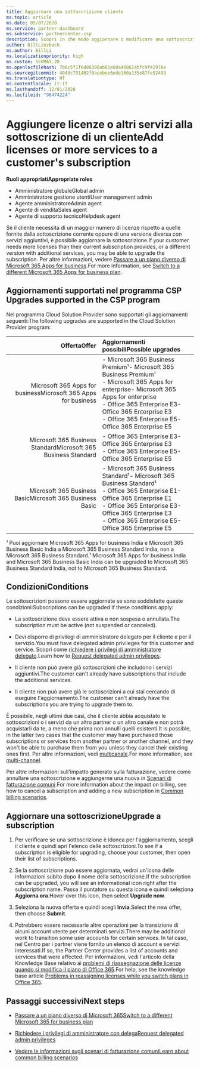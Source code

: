 ```yaml
---
title: Aggiornare una sottoscrizione cliente
ms.topic: article
ms.date: 05/07/2020
ms.service: partner-dashboard
ms.subservice: partnercenter-csp
description: Scopri in che modo aggiornare o modificare una sottoscrizione cliente. Aggiungere altre licenze o passare a una versione diversa con più servizi.
author: BillLinzbach
ms.author: BillLi
ms.localizationpriority: high
ms.custom: SEOMAY.20
ms.openlocfilehash: 7b6c5f1f6d86398ab65e60a498614bfc9f42976e
ms.sourcegitcommit: 4043c791402f0acebee6ede160a135e87fe92493
ms.translationtype: HT
ms.contentlocale: it-IT
ms.lasthandoff: 12/01/2020
ms.locfileid: "96474224"
---
```

# <a name="add-licenses-or-more-services-to-a-customers-subscription"></a><span data-ttu-id="63a5b-104">Aggiungere licenze o altri servizi alla sottoscrizione di un cliente</span><span class="sxs-lookup"><span data-stu-id="63a5b-104">Add licenses or more services to a customer's subscription</span></span>

<span data-ttu-id="63a5b-105">**Ruoli appropriati**</span><span class="sxs-lookup"><span data-stu-id="63a5b-105">**Appropriate roles**</span></span>

- <span data-ttu-id="63a5b-106">Amministratore globale</span><span class="sxs-lookup"><span data-stu-id="63a5b-106">Global admin</span></span>
- <span data-ttu-id="63a5b-107">Amministratore gestione utenti</span><span class="sxs-lookup"><span data-stu-id="63a5b-107">User management admin</span></span>
- <span data-ttu-id="63a5b-108">Agente amministratore</span><span class="sxs-lookup"><span data-stu-id="63a5b-108">Admin agent</span></span>
- <span data-ttu-id="63a5b-109">Agente di vendita</span><span class="sxs-lookup"><span data-stu-id="63a5b-109">Sales agent</span></span>
- <span data-ttu-id="63a5b-110">Agente di supporto tecnico</span><span class="sxs-lookup"><span data-stu-id="63a5b-110">Helpdesk agent</span></span>

<span data-ttu-id="63a5b-111">Se il cliente necessita di un maggior numero di licenze rispetto a quelle fornite dalla sottoscrizione corrente oppure di una versione diversa con servizi aggiuntivi, è possibile aggiornare la sottoscrizione.</span><span class="sxs-lookup"><span data-stu-id="63a5b-111">If your customer needs more licenses than their current subscription provides, or a different version with additional services, you may be able to upgrade the subscription.</span></span> <span data-ttu-id="63a5b-112">Per altre informazioni, vedere [Passare a un piano diverso di Microsoft 365 Apps for business](/microsoft-365/commerce/subscriptions/switch-to-a-different-plan).</span><span class="sxs-lookup"><span data-stu-id="63a5b-112">For more information, see [Switch to a different Microsoft 365 Apps for business plan](/microsoft-365/commerce/subscriptions/switch-to-a-different-plan).</span></span>

## <a name="upgrades-supported-in-the-csp-program"></a><span data-ttu-id="63a5b-113">Aggiornamenti supportati nel programma CSP <a id="upgradesubscription"></a></span><span class="sxs-lookup"><span data-stu-id="63a5b-113">Upgrades supported in the CSP program <a id="upgradesubscription"></a></span></span>

<span data-ttu-id="63a5b-114">Nel programma Cloud Solution Provider sono supportati gli aggiornamenti seguenti:</span><span class="sxs-lookup"><span data-stu-id="63a5b-114">The following upgrades are supported in the Cloud Solution Provider program:</span></span>

| <span data-ttu-id="63a5b-115">Offerta</span><span class="sxs-lookup"><span data-stu-id="63a5b-115">Offer</span></span> | <span data-ttu-id="63a5b-116">Aggiornamenti possibili</span><span class="sxs-lookup"><span data-stu-id="63a5b-116">Possible upgrades</span></span>|
|---:|:---|
| <span data-ttu-id="63a5b-117">Microsoft 365 Apps for business</span><span class="sxs-lookup"><span data-stu-id="63a5b-117">Microsoft 365 Apps for business</span></span>   | <span data-ttu-id="63a5b-118">- Microsoft 365 Business Premium¹</span><span class="sxs-lookup"><span data-stu-id="63a5b-118">- Microsoft 365 Business Premium¹</span></span> <br/>  <span data-ttu-id="63a5b-119">- Microsoft 365 Apps for enterprise</span><span class="sxs-lookup"><span data-stu-id="63a5b-119">- Microsoft 365 Apps for enterprise</span></span> <br/> <span data-ttu-id="63a5b-120">- Office 365 Enterprise E3</span><span class="sxs-lookup"><span data-stu-id="63a5b-120">- Office 365 Enterprise E3</span></span> <br/> <span data-ttu-id="63a5b-121">- Office 365 Enterprise E5</span><span class="sxs-lookup"><span data-stu-id="63a5b-121">- Office 365 Enterprise E5</span></span> <br/> |
| <span data-ttu-id="63a5b-122">Microsoft 365 Business Standard</span><span class="sxs-lookup"><span data-stu-id="63a5b-122">Microsoft 365 Business Standard</span></span>    | <span data-ttu-id="63a5b-123">- Office 365 Enterprise E3</span><span class="sxs-lookup"><span data-stu-id="63a5b-123">- Office 365 Enterprise E3</span></span> <br/> <span data-ttu-id="63a5b-124">- Office 365 Enterprise E5</span><span class="sxs-lookup"><span data-stu-id="63a5b-124">- Office 365 Enterprise E5</span></span> <br/> |
| <span data-ttu-id="63a5b-125">Microsoft 365 Business Basic</span><span class="sxs-lookup"><span data-stu-id="63a5b-125">Microsoft 365 Business Basic</span></span> | <span data-ttu-id="63a5b-126">- Microsoft 365 Business Standard¹</span><span class="sxs-lookup"><span data-stu-id="63a5b-126">- Microsoft 365 Business Standard¹</span></span> <br/> <span data-ttu-id="63a5b-127">- Office 365 Enterprise E1</span><span class="sxs-lookup"><span data-stu-id="63a5b-127">- Office 365 Enterprise E1</span></span> <br/> <span data-ttu-id="63a5b-128">- Office 365 Enterprise E3</span><span class="sxs-lookup"><span data-stu-id="63a5b-128">- Office 365 Enterprise E3</span></span><br/> <span data-ttu-id="63a5b-129">- Office 365 Enterprise E5</span><span class="sxs-lookup"><span data-stu-id="63a5b-129">- Office 365 Enterprise E5</span></span> <br/> |

<span data-ttu-id="63a5b-130">¹ Puoi aggiornare Microsoft 365 Apps for business India e Microsoft 365 Business Basic India a Microsoft 365 Business Standard India, non a Microsoft 365 Business Standard.</span><span class="sxs-lookup"><span data-stu-id="63a5b-130">¹ Microsoft 365 Apps for business India and Microsoft 365 Business Basic India can be upgraded to Microsoft 365 Business Standard India, not to Microsoft 365 Business Standard.</span></span>


## <a name="conditions"></a><span data-ttu-id="63a5b-131">Condizioni</span><span class="sxs-lookup"><span data-stu-id="63a5b-131">Conditions</span></span>

<span data-ttu-id="63a5b-132">Le sottoscrizioni possono essere aggiornate se sono soddisfatte queste condizioni:</span><span class="sxs-lookup"><span data-stu-id="63a5b-132">Subscriptions can be upgraded if these conditions apply:</span></span>

- <span data-ttu-id="63a5b-133">La sottoscrizione deve essere attiva e non sospesa o annullata.</span><span class="sxs-lookup"><span data-stu-id="63a5b-133">The subscription must be active (not suspended or canceled).</span></span>

- <span data-ttu-id="63a5b-134">Devi disporre di privilegi di amministratore delegato per il cliente e per il servizio.</span><span class="sxs-lookup"><span data-stu-id="63a5b-134">You must have delegated admin privileges for this customer and service.</span></span> <span data-ttu-id="63a5b-135">Scopri come [richiedere i privilegi di amministratore delegato](request-a-relationship-with-a-customer.md).</span><span class="sxs-lookup"><span data-stu-id="63a5b-135">Learn how to [Request delegated admin privileges](request-a-relationship-with-a-customer.md).</span></span>

- <span data-ttu-id="63a5b-136">Il cliente non può avere già sottoscrizioni che includono i servizi aggiuntivi.</span><span class="sxs-lookup"><span data-stu-id="63a5b-136">The customer can't already have subscriptions that include the additional services.</span></span>

- <span data-ttu-id="63a5b-137">Il cliente non può avere già le sottoscrizioni a cui stai cercando di eseguire l'aggiornamento.</span><span class="sxs-lookup"><span data-stu-id="63a5b-137">The customer can't already have the subscriptions you are trying to upgrade them to.</span></span>

<span data-ttu-id="63a5b-138">È possibile, negli ultimi due casi, che il cliente abbia acquistato le sottoscrizioni o i servizi da un altro partner o un altro canale e non potrà acquistarli da te, a meno che prima non annulli quelli esistenti.</span><span class="sxs-lookup"><span data-stu-id="63a5b-138">It is possible, in the latter two cases that the customer may have purchased those subscriptions or services from another partner or another channel, and they won't be able to purchase them from you unless they cancel their existing ones first.</span></span> <span data-ttu-id="63a5b-139">Per altre informazioni, vedi [multicanale](multichannel.md).</span><span class="sxs-lookup"><span data-stu-id="63a5b-139">For more information, see [multi-channel](multichannel.md).</span></span>

<span data-ttu-id="63a5b-140">Per altre informazioni sull'impatto generato sulla fatturazione, vedere come annullare una sottoscrizione e aggiungerne una nuova in [Scenari di fatturazione comuni](common-billing-scenarios.md).</span><span class="sxs-lookup"><span data-stu-id="63a5b-140">For more information about the impact on billing, see how to cancel a subscription and adding a new subscription in [Common billing scenarios](common-billing-scenarios.md).</span></span>

## <a name="upgrade-a-subscription"></a><span data-ttu-id="63a5b-141">Aggiornare una sottoscrizione</span><span class="sxs-lookup"><span data-stu-id="63a5b-141">Upgrade a subscription</span></span>

1. <span data-ttu-id="63a5b-142">Per verificare se una sottoscrizione è idonea per l'aggiornamento, scegli il cliente e quindi apri l'elenco delle sottoscrizioni.</span><span class="sxs-lookup"><span data-stu-id="63a5b-142">To see if a subscription is eligible for upgrading, choose your customer, then open their list of subscriptions.</span></span>

2. <span data-ttu-id="63a5b-143">Se la sottoscrizione può essere aggiornata, vedrai un'icona delle informazioni subito dopo il nome della sottoscrizione.</span><span class="sxs-lookup"><span data-stu-id="63a5b-143">If the subscription can be upgraded, you will see an informational icon right after the subscription name.</span></span> <span data-ttu-id="63a5b-144">Passa il puntatore su questa icona e quindi seleziona **Aggiorna ora**.</span><span class="sxs-lookup"><span data-stu-id="63a5b-144">Hover over this icon, then select **Upgrade now**.</span></span>

3. <span data-ttu-id="63a5b-145">Seleziona la nuova offerta e quindi scegli **Invia**.</span><span class="sxs-lookup"><span data-stu-id="63a5b-145">Select the new offer, then choose **Submit**.</span></span>

4. <span data-ttu-id="63a5b-146">Potrebbero essere necessarie altre operazioni per la transizione di alcuni account utente per determinati servizi.</span><span class="sxs-lookup"><span data-stu-id="63a5b-146">There may be additional work to transition some user accounts for certain services.</span></span> <span data-ttu-id="63a5b-147">In tal caso, nel Centro per i partner viene fornito un elenco di account e servizi interessati.</span><span class="sxs-lookup"><span data-stu-id="63a5b-147">If so, the Partner Center provides a list of accounts and services that were affected.</span></span> <span data-ttu-id="63a5b-148">Per informazioni, vedi l'articolo della Knowledge Base relativo ai [problemi di riassegnazione delle licenze quando si modifica il piano di Office 365](/microsoft-365/commerce/subscriptions/switch-to-a-different-plan).</span><span class="sxs-lookup"><span data-stu-id="63a5b-148">For help, see the knowledge base article [Problems in reassigning licenses while you switch plans in Office 365](/microsoft-365/commerce/subscriptions/switch-to-a-different-plan).</span></span>


## <a name="next-steps"></a><span data-ttu-id="63a5b-149">Passaggi successivi</span><span class="sxs-lookup"><span data-stu-id="63a5b-149">Next steps</span></span>

- [<span data-ttu-id="63a5b-150">Passare a un piano diverso di Microsoft 365</span><span class="sxs-lookup"><span data-stu-id="63a5b-150">Switch to a different Microsoft 365 for business plan</span></span>](/microsoft-365/commerce/subscriptions/switch-to-a-different-plan)

- [<span data-ttu-id="63a5b-151">Richiedere i privilegi di amministratore con delega</span><span class="sxs-lookup"><span data-stu-id="63a5b-151">Request delegated admin privileges</span></span>](request-a-relationship-with-a-customer.md)

- [<span data-ttu-id="63a5b-152">Vedere le informazioni sugli scenari di fatturazione comuni</span><span class="sxs-lookup"><span data-stu-id="63a5b-152">Learn about common billing scenarios</span></span>](common-billing-scenarios.md)
